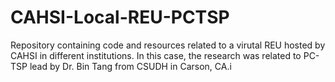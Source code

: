 # CAHSI-Local-REU-PCTSP
Repository containing code and resources related to a virutal REU hosted by CAHSI in different institutions. In this case, the research was related to PC-TSP lead by Dr. Bin Tang from CSUDH in Carson, CA.i
